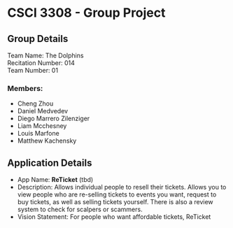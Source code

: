 # CSCI 3308 - Group Project
## Group Details
Team Name: The Dolphins \
Recitation Number: 014 \
Team Number: 01

### Members: 
- Cheng Zhou
- Daniel Medvedev
- Diego Marrero Zilenziger
- Liam Mcchesney
- Louis Marfone
- Matthew Kachensky

## Application Details
- App Name: **ReTicket** (tbd)
- Description: Allows individual people to resell their tickets. Allows you to view people who are re-selling tickets to events you want, request to buy tickets, as well as selling tickets yourself. There is also a review system to check for scalpers or scammers.
- Vision Statement: For people who want affordable tickets, ReTicket
